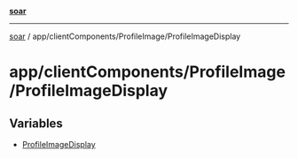 [**soar**](../../../../README.md)

***

[soar](../../../../modules.md) / app/clientComponents/ProfileImage/ProfileImageDisplay

# app/clientComponents/ProfileImage/ProfileImageDisplay

## Variables

- [ProfileImageDisplay](variables/ProfileImageDisplay.md)
